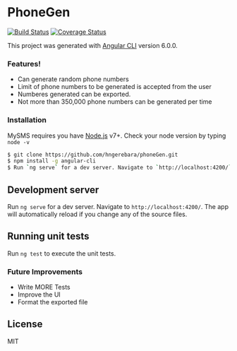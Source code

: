 # PhoneGen

[![Build Status](https://travis-ci.com/hngerebara/phoneGen.svg?branch=master)](https://travis-ci.com/hngerebara/phoneGen)  [![Coverage Status](https://coveralls.io/repos/github/hngerebara/phoneGen/badge.svg?branch=master)](https://coveralls.io/github/hngerebara/phoneGen?branch=master)

This project was generated with [Angular CLI](https://github.com/angular/angular-cli) version 6.0.0.

### Features!

- Can generate random phone numbers
- Limit of phone numbers to be generated is accepted from the user
- Numberes generated can be exported.
- Not more than 350,000 phone numbers can be generated per time

### Installation
MySMS requires you have [Node.js](https://nodejs.org/) v7+. Check your node version by typing `node -v`

```sh
$ git clone https://github.com/hngerebara/phoneGen.git
$ npm install -g angular-cli
$ Run `ng serve` for a dev server. Navigate to `http://localhost:4200/`
```
## Development server

Run `ng serve` for a dev server. Navigate to `http://localhost:4200/`. The app will automatically reload if you change any of the source files.

## Running unit tests

Run `ng test` to execute the unit tests.


### Future Improvements

 - Write MORE Tests
 - Improve the UI
 - Format the exported file

License
----

MIT
